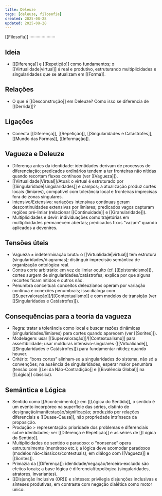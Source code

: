 ```yaml
---
title: Deleuze
tags: [deleuze, filosofia]
created: 2025-08-28
updated: 2025-08-28
---
```

[[Filosofia]] ·····················
## Ideia
- [[Diferença]] e [[Repetição]] como fundamentos; o [[Virtualidade|virtual]] é real e produtivo, estruturando multiplicidades e singularidades que se atualizam em [[Forma]].

## Relações
* O que é [[Desconstrução]] em Deleuze? Como isso se diferencia de [[Derrida]]?

## Ligações
- Conecta [[Diferença]], [[Repetição]], [[Singularidades e Catástrofes]], [[Mundo das Formas]], [[Informação]].

## Vagueza e Deleuze
- Diferença antes da identidade: identidades derivam de processos de diferenciação; predicados ordinários tendem a ter fronteiras não nítidas quando recortam fluxos contínuos (ver [[Vagueza]]).
- [[Virtualidade|Virtual]]/Atual: o virtual é estruturado por [[Singularidade|singularidades]] e campos; a atualização produz cortes locais (limiares), compatível com tolerância local e fronteiras imprecisas fora de zonas singulares.
- Intensivo/Extensivo: variações intensivas contínuas geram descontinuidades extensivas por limiares; predicados vagos capturam regiões pré‑limiar (relacionar [[Continuidade]] e [[Granularidade]]).
- Multiplicidades e devir: individuações como trajetórias em multiplicidades permanecem abertas; predicados fixos “vazam” quando aplicados a devenires.

## Tensões úteis
- Vagueza ≠ indeterminação bruta: o [[Virtualidade|virtual]] tem estrutura (singularidades/diagramas); distinguir imprecisão semântica de organização ontológica real.
- Contra corte arbitrário: em vez de limiar oculto (cf. [[Epistemicismo]]), cortes surgem de singularidades/catástrofes; explica por que alguns recortes ficam nítidos e outros não.
- Penumbra conceitual: conceitos deleuzianos operam por variação contínua e conexões penumbrais; isso dialoga com [[Supervaloração]]/[[Contextualismo]] e com modelos de transição (ver [[Singularidades e Catástrofes]]).

## Consequências para a teoria da vagueza
- Regra: tratar a tolerância como local e buscar razões dinâmicas (singularidades/limiares) para cortes quando aparecem (ver [[Sorites]]).
- Modelagem: usar [[Supervaloração]]/[[Contextualismo]] para assertibilidade; usar molduras intensivo‑singulares ([[Virtualidade]], [[Singularidades e Catástrofes]]) para fundamentar nitidez quando houver.
- Critério: “bons cortes” alinham‑se a singularidades do sistema, não só a convenções; na ausência de singularidades, esperar maior penumbra (tensão com [[Lei da Não-Contradição]] e [[Bivalência Global]] na [[Lógica]] clássica).

## Semântica e Lógica
- Sentido como [[Acontecimento]]: em [[Lógica do Sentido]], o sentido é um evento incorpóreo na superfície das séries, distinto de designação/manifestação/significação; produzido por relações diferenciais e [[Quase-Causa]], não propriedade intrínseca da proposição.
- Produção > representação: prioridade dos problemas e diferenciais sobre identidades; ver [[Diferença e Repetição]] e as séries de [[Lógica do Sentido]].
- Multiplicidades de sentido e paradoxo: o “nonsense” opera estruturalmente (mentiroso etc.); a lógica deve acomodar paradoxos (modelos não‑clássicos/contextuais), em diálogo com [[Vagueza]] e [[Sorites]].
- Primazia da [[Diferença]]: identidade/negação/terceiro‑excluído são efeitos locais; a base lógica é diferencial/topológica (singularidades, atratores, invariantes).
- [[Disjunção Inclusiva (OR)]] e sínteses: privilegia disjunções inclusivas e sínteses produtivas, em contraste com negação dialética como motor único.
